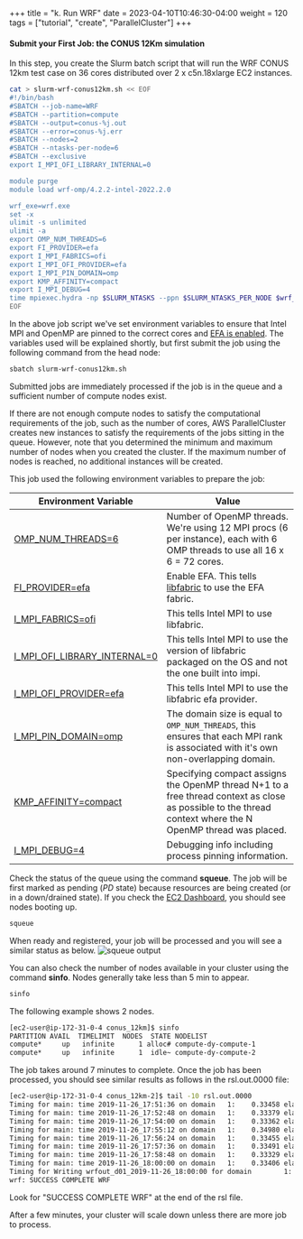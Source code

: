 +++
title = "k. Run WRF"
date = 2023-04-10T10:46:30-04:00
weight = 120
tags = ["tutorial", "create", "ParallelCluster"]
+++

#### Submit your First Job: the CONUS 12Km simulation

In this step, you create the Slurm batch script that will run the WRF CONUS 12km test case on 36 cores distributed over 2 x c5n.18xlarge EC2 instances.

```bash
cat > slurm-wrf-conus12km.sh << EOF
#!/bin/bash
#SBATCH --job-name=WRF
#SBATCH --partition=compute
#SBATCH --output=conus-%j.out
#SBATCH --error=conus-%j.err
#SBATCH --nodes=2
#SBATCH --ntasks-per-node=6
#SBATCH --exclusive
export I_MPI_OFI_LIBRARY_INTERNAL=0

module purge
module load wrf-omp/4.2.2-intel-2022.2.0

wrf_exe=wrf.exe
set -x
ulimit -s unlimited
ulimit -a
export OMP_NUM_THREADS=6
export FI_PROVIDER=efa
export I_MPI_FABRICS=ofi
export I_MPI_OFI_PROVIDER=efa
export I_MPI_PIN_DOMAIN=omp
export KMP_AFFINITY=compact
export I_MPI_DEBUG=4
time mpiexec.hydra -np $SLURM_NTASKS --ppn $SLURM_NTASKS_PER_NODE $wrf_exe
EOF
```

In the above job script we've set environment variables to ensure that Intel MPI and OpenMP are pinned to the correct cores and [EFA is enabled](https://aws.amazon.com/hpc/efa/). The variables used will be explained shortly, but first submit the job using the following command from the head node:
 
```bash
sbatch slurm-wrf-conus12km.sh
```

Submitted jobs are immediately processed if the job is in the queue and a sufficient number of compute nodes exist.

If there are not enough compute nodes to satisfy the computational requirements of the job, such as the number of cores, AWS ParallelCluster creates new instances to satisfy the requirements of the jobs sitting in the queue. However, note that you determined the minimum and maximum number of nodes when you created the cluster. If the maximum number of nodes is reached, no additional instances will be created.

This job used the following environment variables to prepare the job:

| Environment Variable                 | Value                                                                                                                                                                                                                                                                                                                                                 |
|------------------------------|-------------------------------------------------------------------------------------------------------------------------------------------------------------------------------------------------------------------------------------------------------------------------------------------------------------------------------------------------------|
| [OMP_NUM_THREADS=6](https://www.openmp.org/spec-html/5.0/openmpse50.html)           | Number of OpenMP threads. We're using 12 MPI procs (6 per instance), each with 6 OMP threads to use all 16 x 6 = 72 cores.                                                                                                                                                                                                                                             |
| [FI_PROVIDER=efa](https://www.intel.com/content/www/us/en/developer/articles/technical/mpi-library-2019-over-libfabric.html#inpage-nav-3)             | Enable EFA. This tells [libfabric](https://ofiwg.github.io/libfabric/) to use the EFA fabric.                                                                                                                                                                                                                                                                                               |
| [I_MPI_FABRICS=ofi](https://www.intel.com/content/www/us/en/develop/documentation/mpi-developer-reference-linux/top/environment-variable-reference/environment-variables-for-fabrics-control/communication-fabrics-control.html)            | This tells Intel MPI to use libfabric.                                                                                                                                                                                                                                                                                                                |
| [I_MPI_OFI_LIBRARY_INTERNAL=0](https://www.intel.com/content/www/us/en/develop/documentation/mpi-developer-reference-linux/top/environment-variable-reference/environment-variables-for-fabrics-control/ofi-capable-network-fabrics-control.html) | This tells Intel MPI to use the version of libfabric packaged on the OS and not the one built into impi.                                                                                                                                                                                                                                              |
| [I_MPI_OFI_PROVIDER=efa](https://www.intel.com/content/www/us/en/develop/documentation/mpi-developer-reference-linux/top/environment-variable-reference/environment-variables-for-fabrics-control/ofi-capable-network-fabrics-control.html)      | This tells Intel MPI to use the libfabric efa provider.                                                                                                                                                                                                                                                                                               |
| [I_MPI_PIN_DOMAIN=omp](https://www.intel.com/content/www/us/en/develop/documentation/mpi-developer-reference-linux/top/environment-variable-reference/process-pinning/interoperability-with-openmp-api.html)      | The domain size is equal to `OMP_NUM_THREADS`, this ensures that each MPI rank is associated with it's own non-overlapping domain. |
| [KMP_AFFINITY=compact](https://www.intel.com/content/www/us/en/develop/documentation/cpp-compiler-developer-guide-and-reference/top/optimization-and-programming-guide/openmp-support/openmp-library-support/thread-affinity-interface-linux-and-windows.html)         | Specifying compact assigns the OpenMP thread N+1 to a free thread context as close as possible to the thread context where the N OpenMP thread was placed.                                                                                                                                                                                        |
| [I_MPI_DEBUG=4](https://www.intel.com/content/www/us/en/develop/documentation/mpi-developer-reference-linux/top/environment-variable-reference/other-environment-variables.html)                | Debugging info including process pinning information.                                                                                                                                                                                                                     


Check the status of the queue using the command **squeue**. The job will be first marked as pending (*PD* state) because resources are being created (or in a down/drained state). If you check the [EC2 Dashboard](https://console.aws.amazon.com/ec2), you should see nodes booting up.

```bash
squeue 
```
When ready and registered, your job will be processed and you will see a similar status as below.
![squeue output](/images/hpc-aws-parallelcluster-workshop/squeue-output.png)

You can also check the number of nodes available in your cluster using the command **sinfo**. Nodes generally take less than 5 min to appear.

```bash
sinfo
```
 The following example shows 2 nodes.
 ```bash
[ec2-user@ip-172-31-0-4 conus_12km]$ sinfo
PARTITION AVAIL  TIMELIMIT  NODES  STATE NODELIST
compute*     up   infinite      1 alloc# compute-dy-compute-1
compute*     up   infinite      1  idle~ compute-dy-compute-2
```


The job takes around 7 minutes to complete. Once the job has been processed, you should see similar results as follows in the rsl.out.0000 file:

```bash
[ec2-user@ip-172-31-0-4 conus_12km-2]$ tail -10 rsl.out.0000
Timing for main: time 2019-11-26_17:51:36 on domain   1:    0.33458 elapsed seconds
Timing for main: time 2019-11-26_17:52:48 on domain   1:    0.33379 elapsed seconds
Timing for main: time 2019-11-26_17:54:00 on domain   1:    0.33362 elapsed seconds
Timing for main: time 2019-11-26_17:55:12 on domain   1:    0.34980 elapsed seconds
Timing for main: time 2019-11-26_17:56:24 on domain   1:    0.33455 elapsed seconds
Timing for main: time 2019-11-26_17:57:36 on domain   1:    0.33491 elapsed seconds
Timing for main: time 2019-11-26_17:58:48 on domain   1:    0.33329 elapsed seconds
Timing for main: time 2019-11-26_18:00:00 on domain   1:    0.33406 elapsed seconds
Timing for Writing wrfout_d01_2019-11-26_18:00:00 for domain        1:    9.79488 elapsed seconds
wrf: SUCCESS COMPLETE WRF
```

Look for "SUCCESS COMPLETE WRF" at the end of the rsl file.

After a few minutes, your cluster will scale down unless there are more job to process.
